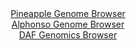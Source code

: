 <div id="Pineapple_Genome_Browser" align="center">
  <a href="https://igv.org/app/?sessionURL=blob:zZJfT9swFMW_iyXQJqWJk5CmiYSmAGUthfI3FIpQ5CRO6tWxXdtNC1W_.zy0aS9Mog.bJvnBvrr2Pef4twEtlopwBmLg2W5guy6wgJrx1S1qBMVj1GAF4gpRhS0gcYUlZgUG8QZUSGmU3pybmzOthYodh2jRaRCrua18GzXolTO0UnbBG.eYU4pyLpHmUjlHErXcIXXbWeEcCWGb2b4dOCXSyEFUzDhT3BGY1dnKvJf9KmU1ZrzBWbOkmrwJyIweo7G0K_QlmdwmRYGVGuGXYXmYjIbJvd9Pp1.7x9P0cjBJu5P9W1IzpJcSHy7Sc12ORnA6RXIUtuQBhXd3g2Yux8Wef7LfXwsisTp0Q7fnh0EIoQmGsBKv_yfPZpEdfQ.uL._88ToVV1TQ_qvK4dl6_Bjwsyv4rm8XbC1AebE0HIBiJsPYhZYPu1bgdTs_tm7PgjAy6UhOQPz0bAEtUTE37U8boF.EoQUovFi.gWMBLkssQdyJIAzdKPKCg_AARpG7tTZgKenfi_Y0vYlC6CWe180qQrVBucwUE8pGjNltUdn1645Z6iFrvwWpl_TQPJ0PHnv3wya_FIk8Gf4hSwuY0W_fZ4x.RNE_oe4jQmyd74qad3RA_WF6_9Dnk9Xi4vg63PNO2cV5yln0fkCesbtbOBWXDdKm31TM8SdvLZIEMW0KLVEkJ5Tol4nJka9A7Hq.wRYUnHLDIZB1_gla0HID.Pk3nv72efsd">Pineapple Genome Browser</a>
</div>
<div id="Alphonso_Genome_Browser" align="center">
  <a href="https://igv.org/app/?sessionURL=blob:zZNba9swGIb_i6BlA8fH.AhlJF3TlHRLm8TLllKMbMuOqCwpkmInDfnv08rGblZoLjYGvpA.dHi_R48PoEVCYkZBAlzT8U3HAQaQa9bNYcMJ.gwbJEFSQSKRAQSqkEC0QCA5gApKBdPZrd65VorLxLKw4r0G0pqZ0jNhA58ZhZ00C9ZYl4wQmDMBFRPSGgrYMgvXba9DOeTc1Hd7pm.VUEELEr5mVDKLI1pnnT4v.1XKakRZg7JmSxR.CZDpPDpjaVbww2A5HxQFknKC9jflxWByM_jiXaWr6.BylU7HyzRYns9xTaHaCnSxL6I5HPK71e14lE82X3EK0_DMHY7yaS3PvI_nVzuOBZIXTuhEXugHUajRYFqi3f_Utf7wiZ3vmL2939yV_W45WqzuJ66P3U3Ur.V1.krfRwMQVmy1CaBYizBxbMOzA8N3g96PoRMZth1rOoJhkDw8GkAJWDzp5Q8HoPZc.wIk2mxf1DEAEyUSIOnFth06cez6_bBvx7FzNA5gK8jfQztKZ3FouwPXDbIKE6VlLjNJuTQhpWZbVGb9fCLL4XTCZwPXgdWZO1rET7t5f7hAEdrs2m_RH2lGmoC._OUBdatvyfRPvHtLEFPlp8p2KwM23pX5ejYn3JvOyKgbf9K_WbgQm_tXAZ0Gp2KigUqv1xU9_WlcCwWGVOlCiyXOMcFqv9QcWQcSx_W0uKBghGkTgajzd7ZhG45vv_8tqHd8PH4H">Alphonso Genome Browser</a>
</div>


<div id="DAF_Genomics_Browser" align="center">
  <a href="https://igv.org/app/?sessionURL=blob:tZFra9swFIb_i6D95Kt8iw1hOFvahuxGgxdIKeHMPo6dWpYryXGzkP8.4XUMNsoYdCAJiXN5X53nRA4oZM1bkhBquYHlusQgsuLDCljX4EdgKElSQiPRIAJLFNjmSJITKUEqyG7f68pKqU4mtl1Aae6w5azOpSU9CzpT8l5VqFNNagGDb7yFQVo5ZzpZgQ1NV_FWchvyHKU0HbvDdrcdQB8_Y9uxJW5Z36h6VN1qE9pYYZWg3dZtgU9_MfIflPWq36TrVTrWL_G4KKbpcpF.8ebZ5jp8u8k.3ayzcH25qnctqF7gdO.lGXZNOHQPNxf0an.c.Yt5waLoQ8_zC._d5fypqwXKqRu5Ey8KQkrJ2SANz3sNgeSVcBPXNyI6Majvm89XLwj1FASvSXJ3bxAlIH_Q6Xcnoo6dRkUkPvYjNYNwUaAgiRk7TuTGMQ38yHfi2D0bJ9KL5pVZXmW3ceTQlNLQ.gpM65d1Mw5QC_0ZfC2Qv3XW.19BOY9F3V0Hh80As88snx8Kfz87esuJ3L2AySAvfqvkgoHSoR_PZyjQaDWGrfpFxTvfn78D">DAF Genomics Browser</a>
</div>

